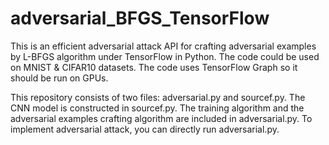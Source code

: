 # adversarial_BFGS_TensorFlow

This is an efficient adversarial attack API for crafting adversarial examples by L-BFGS algorithm under TensorFlow in Python. The code could be used on MNIST & CIFAR10 datasets. The code uses TensorFlow Graph so it should be run on GPUs. 

This repository consists of two files: adversarial.py and sourcef.py. The CNN model is constructed in sourcef.py. The training algorithm and the adversarial examples crafting algorithm are included in adversarial.py. To implement adversarial attack, you can directly run adversarial.py.

